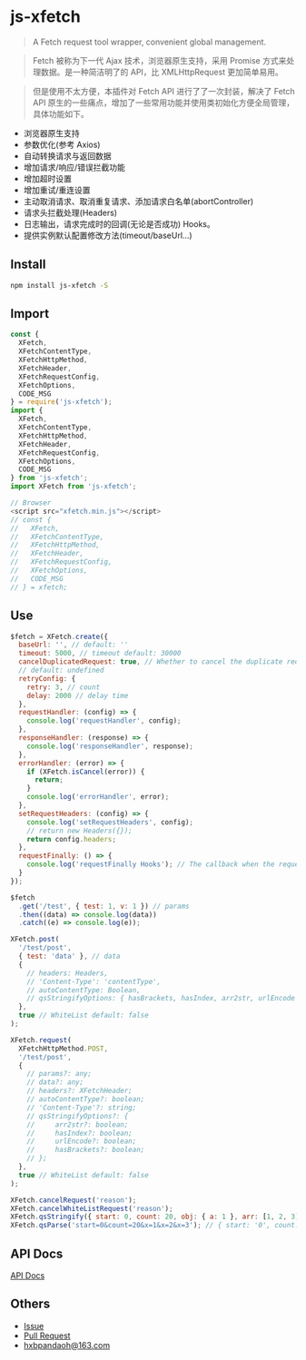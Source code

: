 # js-xfetch

> A Fetch request tool wrapper, convenient global management.

> Fetch 被称为下一代 Ajax 技术，浏览器原生支持，采用 Promise 方式来处理数据。是一种简洁明了的 API，比 XMLHttpRequest 更加简单易用。

> 但是使用不太方便，本插件对 Fetch API 进行了了一次封装，解决了 Fetch API 原生的一些痛点，增加了一些常用功能并使用类初始化方便全局管理，具体功能如下。

* 浏览器原生支持
* 参数优化(参考 Axios)
* 自动转换请求与返回数据
* 增加请求/响应/错误拦截功能
* 增加超时设置
* 增加重试/重连设置
* 主动取消请求、取消重复请求、添加请求白名单(abortController)
* 请求头拦截处理(Headers)
* 日志输出，请求完成时的回调(无论是否成功) Hooks。
* 提供实例默认配置修改方法(timeout/baseUrl...)

## Install

```bash
npm install js-xfetch -S
```

## Import

```javascript
const {
  XFetch,
  XFetchContentType,
  XFetchHttpMethod,
  XFetchHeader,
  XFetchRequestConfig,
  XFetchOptions,
  CODE_MSG
} = require('js-xfetch');
import {
  XFetch,
  XFetchContentType,
  XFetchHttpMethod,
  XFetchHeader,
  XFetchRequestConfig,
  XFetchOptions,
  CODE_MSG
} from 'js-xfetch';
import XFetch from 'js-xfetch';

// Browser
<script src="xfetch.min.js"></script>
// const {
//   XFetch,
//   XFetchContentType,
//   XFetchHttpMethod,
//   XFetchHeader,
//   XFetchRequestConfig,
//   XFetchOptions,
//   CODE_MSG
// } = xfetch;
```

## Use

```javascript
$fetch = XFetch.create({
  baseUrl: '', // default: ''
  timeout: 5000, // timeout default: 30000
  cancelDuplicatedRequest: true, // Whether to cancel the duplicate request default: true
  // default: undefined
  retryConfig: {
    retry: 3, // count
    delay: 2000 // delay time
  },
  requestHandler: (config) => {
    console.log('requestHandler', config);
  },
  responseHandler: (response) => {
    console.log('responseHandler', response);
  },
  errorHandler: (error) => {
    if (XFetch.isCancel(error)) {
      return;
    }
    console.log('errorHandler', error);
  },
  setRequestHeaders: (config) => {
    console.log('setRequestHeaders', config);
    // return new Headers({});
    return config.headers;
  },
  requestFinally: () => {
    console.log('requestFinally Hooks'); // The callback when the request is completed, regardless of the result.
  }
});

$fetch
  .get('/test', { test: 1, v: 1 }) // params
  .then((data) => console.log(data))
  .catch((e) => console.log(e));

XFetch.post(
  '/test/post',
  { test: 'data' }, // data
  {
    // headers: Headers,
    // 'Content-Type': 'contentType',
    // autoContentType: Boolean,
    // qsStringifyOptions: { hasBrackets, hasIndex, arr2str, urlEncode }
  },
  true // WhiteList default: false
);

XFetch.request(
  XFetchHttpMethod.POST,
  '/test/post',
  {
    // params?: any;
    // data?: any;
    // headers?: XFetchHeader;
    // autoContentType?: boolean;
    // 'Content-Type'?: string;
    // qsStringifyOptions?: {
    //     arr2str?: boolean;
    //     hasIndex?: boolean;
    //     urlEncode?: boolean;
    //     hasBrackets?: boolean;
    // };
  },
  true // WhiteList default: false
);

XFetch.cancelRequest('reason');
XFetch.cancelWhiteListRequest('reason');
XFetch.qsStringify({ start: 0, count: 20, obj: { a: 1 }, arr: [1, 2, 3], str: '1' }, { hasIndex: true }); // 'start=0&count=20&obj[a]=1&arr[0]=1&arr[1]=2&arr[2]=3&str=1'
XFetch.qsParse('start=0&count=20&x=1&x=2&x=3'); // { start: '0', count: '20', x: [1, 2, 3], '/': 'start=0&count=20&x=1&x=2&x=3' };
```

## API Docs

[API Docs](https://github.com/pandaoh/js-xfetch/blob/main/docs/README.md)

## Others

* [Issue](https://github.com/pandaoh/js-xfetch/issues)
* [Pull Request](https://github.com/pandaoh/js-xfetch/pulls)
* [hxbpandaoh@163.com](mailto:hxbpandaoh@163.com)
